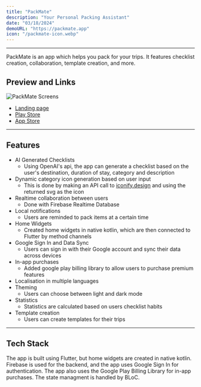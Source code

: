 ```yaml
---
title: "PackMate"
description: "Your Personal Packing Assistant"
date: "03/18/2024"
demoURL: "https://packmate.app"
icon: "/packmate-icon.webp"
---
```


---
PackMate is an app which helps you pack for your trips. It features checklist creation, collaboration, template creation, and more. 
 
## Preview and Links

![PackMate Screens](/artboard.png)

- [Landing page](https://packmate.app)
- [Play Store](https://play.google.com/store/apps/details?id=com.ouji.packmate)
- [App Store](https://apps.apple.com/us/app/packmate-travel-packing-list/id6554002570)

--- 
## Features

- AI Generated Checklists
    - Using OpenAI's api, the app can generate a checklist based on the user's destination, duration of stay, category and description
- Dynamic category icon generation based on user input
    - This is done by making an API call to [iconify.design](https://iconify.design) and using the returned svg as the icon
- Realtime collaboration between users
    - Done with Firebase Realtime Database
- Local notifications
    - Users are reminded to pack items at a certain time
- Home Widgets
    - Created home widgets in native kotlin, which are then connected to Flutter by method channels
- Google Sign In and Data Sync
    - Users can sign in with their Google account and sync their data across devices
- In-app purchases
    - Added google play billing library to allow users to purchase premium features
- Localisation in multiple languages
- Theming
    - Users can choose between light and dark mode
- Statistics
    - Statistics are calculated based on users checklist habits
- Template creation
    - Users can create templates for their trips

---
## Tech Stack

The app is built using Flutter, but home widgets are created in native kotlin. Firebase is used for the backend, and the app uses Google Sign In for authentication. The app also uses the Google Play Billing Library for in-app purchases. The state managment is handled by BLoC.


 

